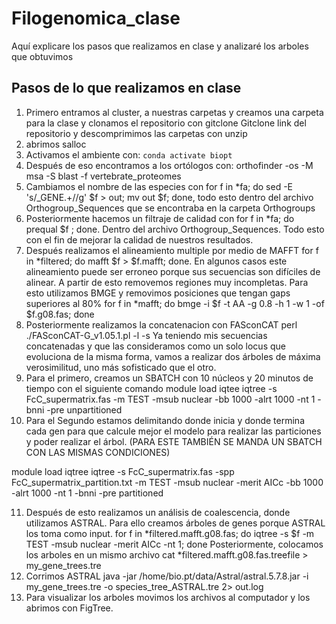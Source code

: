 # Filogenomica_clase
Aquí explicare los pasos que realizamos en clase y analizaré los arboles que obtuvimos

## Pasos de lo que realizamos en clase
1. Primero entramos al cluster, a nuestras carpetas y creamos una carpeta para la clase y clonamos el repositorio con gitclone 
Gitclone link del repositorio y descomprimimos las carpetas con unzip
2.	abrimos salloc
3.	Activamos el ambiente con: ```conda activate biopt```
4.	Después de eso encontramos a los ortólogos con: orthofinder -os -M msa -S blast -f vertebrate_proteomes
5.	Cambiamos el nombre de las especies con for f in *fa; do sed -E 's/_GENE.+//g' $f > out; mv out $f; done, todo esto dentro del archivo Orthogroup_Sequences que se encontraba en la carpeta Orthogroups
6.	Posteriormente hacemos un filtraje de calidad con for f in *fa; do prequal $f ; done. Dentro del archivo Orthogroup_Sequences. Todo esto con el fin de mejorar la calidad de nuestros resultados.
7.	Después realizamos el alineamiento multiple por medio de MAFFT for f in *filtered; do mafft $f > $f.mafft; done.
En algunos casos este alineamiento puede ser erroneo porque sus secuencias son difíciles de alinear. A partir de esto removemos regiones muy incompletas. Para esto utilizamos BMGE y removimos posiciones que tengan gaps superiores al 80% 
for f in *mafft; do bmge -i $f -t AA -g 0.8 -h 1 -w 1 -of $f.g08.fas; done
8.	Posteriormente realizamos la concatenacion con FASconCAT 
perl ./FASconCAT-G_v1.05.1.pl -l -s
Ya teniendo mis secuencias concatenadas y que las consideramos como un solo locus que evoluciona de la misma forma, vamos a realizar dos árboles de máxima verosimilitud, uno más sofisticado que el otro.
9.	Para el primero, creamos un SBATCH con 10 núcleos y 20 minutos de tiempo con el siguiente comando
module load iqtee
iqtree -s FcC_supermatrix.fas -m TEST -msub nuclear -bb 1000 -alrt 1000 -nt 1 -bnni -pre unpartitioned
10.	Para el Segundo estamos delimitando donde inicia y donde termina cada gen para que calcule mejor el modelo para realizar las particiones y poder realizar el árbol. (PARA ESTE TAMBIÉN SE MANDA UN SBATCH CON LAS MISMAS CONDICIONES)

module load iqtree
iqtree -s FcC_supermatrix.fas -spp FcC_supermatrix_partition.txt -m TEST -msub nuclear -merit AICc -bb 1000 -alrt 1000 -nt 1 -bnni -pre partitioned

11.	Después de esto realizamos un análisis de coalescencia, donde utilizamos ASTRAL. Para ello creamos árboles de genes porque ASTRAL los toma como input.
for f in *filtered.mafft.g08.fas; do iqtree -s $f -m TEST -msub nuclear -merit AICc -nt 1; done
Posteriormente, colocamos los arboles en un mismo archivo
cat *filtered.mafft.g08.fas.treefile > my_gene_trees.tre
12.	Corrimos ASTRAL 
java -jar /home/bio.pt/data/Astral/astral.5.7.8.jar -i my_gene_trees.tre -o species_tree_ASTRAL.tre 2> out.log
13.	Para visualizar los arboles movimos los archivos al computador y los abrimos con FigTree.
